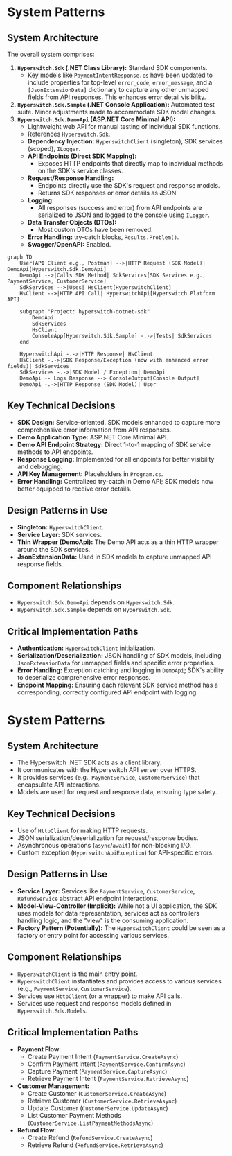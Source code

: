 # System Patterns

## System Architecture

The overall system comprises:
1.  **`Hyperswitch.Sdk` (.NET Class Library):** Standard SDK components.
    *   Key models like `PaymentIntentResponse.cs` have been updated to include properties for top-level `error_code`, `error_message`, and a `[JsonExtensionData]` dictionary to capture any other unmapped fields from API responses. This enhances error detail visibility.
2.  **`Hyperswitch.Sdk.Sample` (.NET Console Application):** Automated test suite. Minor adjustments made to accommodate SDK model changes.
3.  **`Hyperswitch.Sdk.DemoApi` (ASP.NET Core Minimal API):**
    *   Lightweight web API for manual testing of individual SDK functions.
    *   References `Hyperswitch.Sdk`.
    *   **Dependency Injection:** `HyperswitchClient` (singleton), SDK services (scoped), `ILogger`.
    *   **API Endpoints (Direct SDK Mapping):**
        *   Exposes HTTP endpoints that directly map to individual methods on the SDK's service classes.
    *   **Request/Response Handling:**
        *   Endpoints directly use the SDK's request and response models.
        *   Returns SDK responses or error details as JSON.
    *   **Logging:**
        *   All responses (success and error) from API endpoints are serialized to JSON and logged to the console using `ILogger`.
    *   **Data Transfer Objects (DTOs):**
        *   Most custom DTOs have been removed.
    *   **Error Handling:** try-catch blocks, `Results.Problem()`.
    *   **Swagger/OpenAPI:** Enabled.

```mermaid
graph TD
    User[API Client e.g., Postman] -->|HTTP Request (SDK Model)| DemoApi[Hyperswitch.Sdk.DemoApi]
    DemoApi -->|Calls SDK Method| SdkServices[SDK Services e.g., PaymentService, CustomerService]
    SdkServices -->|Uses| HsClient[HyperswitchClient]
    HsClient -->|HTTP API Call| HyperswitchApi[Hyperswitch Platform API]

    subgraph "Project: hyperswitch-dotnet-sdk"
        DemoApi
        SdkServices
        HsClient
        ConsoleApp[Hyperswitch.Sdk.Sample] -.->|Tests| SdkServices
    end

    HyperswitchApi -.->|HTTP Response| HsClient
    HsClient -.->|SDK Response/Exception (now with enhanced error fields)| SdkServices
    SdkServices -.->|SDK Model / Exception| DemoApi
    DemoApi -- Logs Response --> ConsoleOutput[Console Output]
    DemoApi -.->|HTTP Response (SDK Model)| User
```

## Key Technical Decisions

*   **SDK Design:** Service-oriented. SDK models enhanced to capture more comprehensive error information from API responses.
*   **Demo Application Type:** ASP.NET Core Minimal API.
*   **Demo API Endpoint Strategy:** Direct 1-to-1 mapping of SDK service methods to API endpoints.
*   **Response Logging:** Implemented for all endpoints for better visibility and debugging.
*   **API Key Management:** Placeholders in `Program.cs`.
*   **Error Handling:** Centralized try-catch in Demo API; SDK models now better equipped to receive error details.

## Design Patterns in Use

*   **Singleton:** `HyperswitchClient`.
*   **Service Layer:** SDK services.
*   **Thin Wrapper (DemoApi):** The Demo API acts as a thin HTTP wrapper around the SDK services.
*   **JsonExtensionData:** Used in SDK models to capture unmapped API response fields.

## Component Relationships

*   `Hyperswitch.Sdk.DemoApi` depends on `Hyperswitch.Sdk`.
*   `Hyperswitch.Sdk.Sample` depends on `Hyperswitch.Sdk`.

## Critical Implementation Paths

*   **Authentication:** `HyperswitchClient` initialization.
*   **Serialization/Deserialization:** JSON handling of SDK models, including `JsonExtensionData` for unmapped fields and specific error properties.
*   **Error Handling:** Exception catching and logging in `DemoApi`; SDK's ability to deserialize comprehensive error responses.
*   **Endpoint Mapping:** Ensuring each relevant SDK service method has a corresponding, correctly configured API endpoint with logging.
# System Patterns

## System Architecture
- The Hyperswitch .NET SDK acts as a client library.
- It communicates with the Hyperswitch API server over HTTPS.
- It provides services (e.g., `PaymentService`, `CustomerService`) that encapsulate API interactions.
- Models are used for request and response data, ensuring type safety.

## Key Technical Decisions
- Use of `HttpClient` for making HTTP requests.
- JSON serialization/deserialization for request/response bodies.
- Asynchronous operations (`async`/`await`) for non-blocking I/O.
- Custom exception (`HyperswitchApiException`) for API-specific errors.

## Design Patterns in Use
- **Service Layer:** Services like `PaymentService`, `CustomerService`, `RefundService` abstract API endpoint interactions.
- **Model-View-Controller (Implicit):** While not a UI application, the SDK uses models for data representation, services act as controllers handling logic, and the "view" is the consuming application.
- **Factory Pattern (Potentially):** The `HyperswitchClient` could be seen as a factory or entry point for accessing various services.

## Component Relationships
- `HyperswitchClient` is the main entry point.
- `HyperswitchClient` instantiates and provides access to various services (e.g., `PaymentService`, `CustomerService`).
- Services use `HttpClient` (or a wrapper) to make API calls.
- Services use request and response models defined in `Hyperswitch.Sdk.Models`.

## Critical Implementation Paths
- **Payment Flow:**
    - Create Payment Intent (`PaymentService.CreateAsync`)
    - Confirm Payment Intent (`PaymentService.ConfirmAsync`)
    - Capture Payment (`PaymentService.CaptureAsync`)
    - Retrieve Payment Intent (`PaymentService.RetrieveAsync`)
- **Customer Management:**
    - Create Customer (`CustomerService.CreateAsync`)
    - Retrieve Customer (`CustomerService.RetrieveAsync`)
    - Update Customer (`CustomerService.UpdateAsync`)
    - List Customer Payment Methods (`CustomerService.ListPaymentMethodsAsync`)
- **Refund Flow:**
    - Create Refund (`RefundService.CreateAsync`)
    - Retrieve Refund (`RefundService.RetrieveAsync`)
